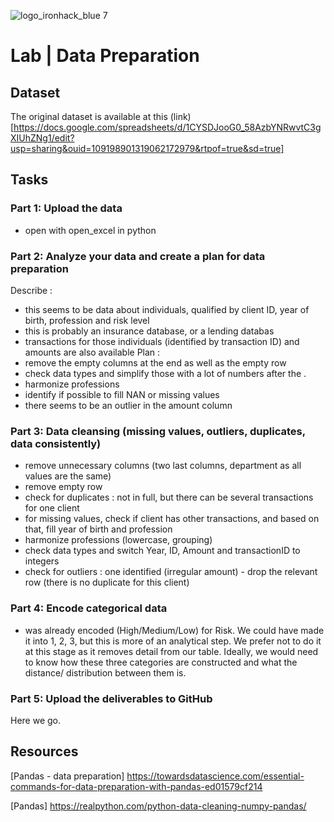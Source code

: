 ![logo_ironhack_blue 7](https://user-images.githubusercontent.com/23629340/40541063-a07a0a8a-601a-11e8-91b5-2f13e4e6b441.png)

# Lab | Data Preparation 


## Dataset

The original dataset is available at this (link)[https://docs.google.com/spreadsheets/d/1CYSDJooG0_58AzbYNRwvtC3gXIUhZNg1/edit?usp=sharing&ouid=109198901319062172979&rtpof=true&sd=true]

## Tasks
### Part 1: Upload the data
* open with open_excel in python 

### Part 2: Analyze your data and create a plan for data preparation
Describe : 
* this seems to be data about individuals, qualified by client ID, year of birth, profession and risk level 
* this is probably an insurance database, or a lending databas 
* transactions for those individuals (identified by transaction ID) and amounts are also available
Plan : 
* remove the empty columns at the end as well as the empty row
* check data types and simplify those with a lot of numbers after the .
* harmonize professions 
* identify if possible to fill NAN or missing values 
* there seems to be an outlier in the amount column 

### Part 3: Data cleansing  (missing values, outliers, duplicates, data consistently)
* remove unnecessary columns (two last columns, department as all values are the same)
* remove empty row
* check for duplicates : not in full, but there can be several transactions for one client
* for missing values, check if client has other transactions, and based on that, fill year of birth and profession
* harmonize professions (lowercase, grouping)
* check data types and switch Year, ID, Amount and transactionID to integers 
* check for outliers : one identified (irregular amount) - drop the relevant row (there is no duplicate for this client)

### Part 4: Encode categorical data
* was already encoded (High/Medium/Low) for Risk. We could have made it into 1, 2, 3, but this is more of an analytical step. We prefer not to do it at this stage as it removes detail from our table. Ideally, we would need to know how these three categories are constructed and what  the distance/ distribution between them is. 

### Part 5: Upload the deliverables to GitHub
Here we go. 

## Resources

[Pandas - data preparation] https://towardsdatascience.com/essential-commands-for-data-preparation-with-pandas-ed01579cf214

[Pandas] https://realpython.com/python-data-cleaning-numpy-pandas/
